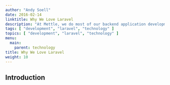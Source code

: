 ```yaml
---
author: "Andy Soell"
date: 2016-02-14
linktitle: Why We Love Laravel
description: "At Mettle, we do most of our backend application development in PHP, and preferably with the Laravel framework. What do we love so much about Laravel? We're glad you asked"
tags: [ "development", "laravel", "technology" ]
topics: [ "development", "laravel", "technology" ]
menu:
  main:
    parent: technology
title: Why We Love Laravel
weight: 10
---
```



## Introduction
